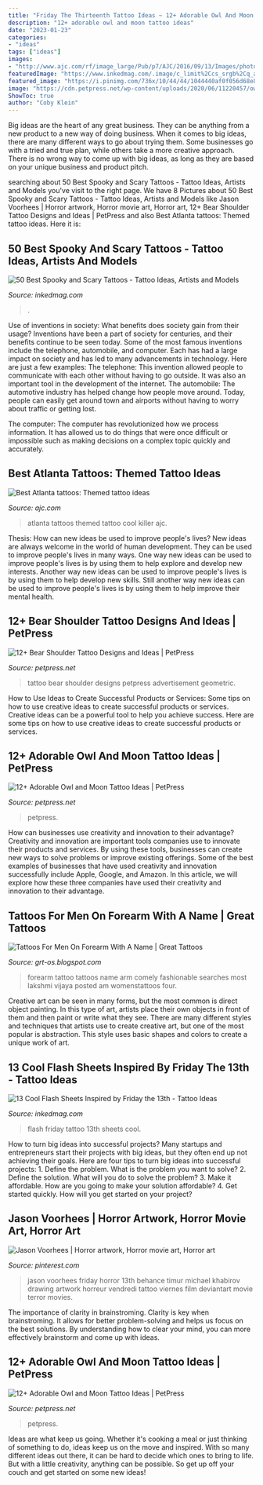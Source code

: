 ```yaml
---
title: "Friday The Thirteenth Tattoo Ideas ~ 12+ Adorable Owl And Moon Tattoo Ideas"
description: "12+ adorable owl and moon tattoo ideas"
date: "2023-01-23"
categories:
- "ideas"
tags: ["ideas"]
images:
- "http://www.ajc.com/rf/image_large/Pub/p7/AJC/2016/09/13/Images/photos.medleyphoto.11345491.png"
featuredImage: "https://www.inkedmag.com/.image/c_limit%2Ccs_srgb%2Cq_auto:good%2Cw_700/MTY3MzI3NjM4NDAxMzI4Mzcx/screen-shot-2019-10-02-at-103840-am.png"
featured_image: "https://i.pinimg.com/736x/10/44/44/1044440af0f056d68e8a0898bbb55cc1--jason-voorhees-horror.jpg"
image: "https://cdn.petpress.net/wp-content/uploads/2020/06/11220457/owl-and-moon-tattoo-leg.jpg"
ShowToc: true
author: "Coby Klein"
---
```



Big ideas are the heart of any great business. They can be anything from a new product to a new way of doing business. When it comes to big ideas, there are many different ways to go about trying them. Some businesses go with a tried and true plan, while others take a more creative approach. There is no wrong way to come up with big ideas, as long as they are based on your unique business and product pitch.

	

		
searching about 50 Best Spooky and Scary Tattoos - Tattoo Ideas, Artists and Models you've visit to the right page. We have 8 Pictures about 50 Best Spooky and Scary Tattoos - Tattoo Ideas, Artists and Models like Jason Voorhees | Horror artwork, Horror movie art, Horror art, 12+ Bear Shoulder Tattoo Designs and Ideas | PetPress and also Best Atlanta tattoos: Themed tattoo ideas. Here it is:
		
    
## 50 Best Spooky And Scary Tattoos - Tattoo Ideas, Artists And Models

<img loading=lazy src="https://www.inkedmag.com/.image/c_limit%2Ccs_srgb%2Cq_auto:good%2Cw_700/MTY3MzI3NjM4NDAxMzI4Mzcx/screen-shot-2019-10-02-at-103840-am.png" onerror="this.onerror=null;this.src='https://tse4.mm.bing.net/th?id=OIP.mxFDJ7V5BZ9BKkbQrr4L2wHaHX&amp;pid=15.1';" alt="50 Best Spooky and Scary Tattoos - Tattoo Ideas, Artists and Models">

_Source: inkedmag.com_

>. 

	

Use of inventions in society: What benefits does society gain from their usage?
Inventions have been a part of society for centuries, and their benefits continue to be seen today. Some of the most famous inventions include the telephone, automobile, and computer. Each has had a large impact on society and has led to many advancements in technology. Here are just a few examples: The telephone: This invention allowed people to communicate with each other without having to go outside. It was also an important tool in the development of the internet.
The automobile: The automotive industry has helped change how people move around. Today, people can easily get around town and airports without having to worry about traffic or getting lost.

The computer: The computer has revolutionized how we process information. It has allowed us to do things that were once difficult or impossible such as making decisions on a complex topic quickly and accurately.

    
## Best Atlanta Tattoos: Themed Tattoo Ideas

<img loading=lazy src="http://www.ajc.com/rf/image_large/Pub/p7/AJC/2016/09/13/Images/photos.medleyphoto.11345491.png" onerror="this.onerror=null;this.src='https://tse1.mm.bing.net/th?id=OIP.1PJe0ic0uiE8lTJJAnOqQwHaFP&amp;pid=15.1';" alt="Best Atlanta tattoos: Themed tattoo ideas">

_Source: ajc.com_

>atlanta tattoos themed tattoo cool killer ajc. 

	

Thesis: How can new ideas be used to improve people's lives?
New ideas are always welcome in the world of human development. They can be used to improve people's lives in many ways. One way new ideas can be used to improve people's lives is by using them to help explore and develop new interests. Another way new ideas can be used to improve people's lives is by using them to help develop new skills. Still another way new ideas can be used to improve people's lives is by using them to help improve their mental health.

    
## 12+ Bear Shoulder Tattoo Designs And Ideas | PetPress

<img loading=lazy src="https://cdn.petpress.net/wp-content/uploads/2020/05/11232939/bear-shoulder-tattoo-geometric.jpg" onerror="this.onerror=null;this.src='https://tse2.mm.bing.net/th?id=OIP.9YBOYqEDgIAUVOUtYLnwhwHaJQ&amp;pid=15.1';" alt="12+ Bear Shoulder Tattoo Designs and Ideas | PetPress">

_Source: petpress.net_

>tattoo bear shoulder designs petpress advertisement geometric. 

	

How to Use Ideas to Create Successful Products or Services: Some tips on how to use creative ideas to create successful products or services.
Creative ideas can be a powerful tool to help you achieve success. Here are some tips on how to use creative ideas to create successful products or services.

    
## 12+ Adorable Owl And Moon Tattoo Ideas | PetPress

<img loading=lazy src="https://cdn.petpress.net/wp-content/uploads/2020/06/11220457/owl-and-moon-tattoo-leg.jpg" onerror="this.onerror=null;this.src='https://tse1.mm.bing.net/th?id=OIP.cWR1VTTcSTsTH5zWCd_zWgHaIb&amp;pid=15.1';" alt="12+ Adorable Owl and Moon Tattoo Ideas | PetPress">

_Source: petpress.net_

>petpress. 

	

How can businesses use creativity and innovation to their advantage?
Creativity and innovation are important tools companies use to innovate their products and services. By using these tools, businesses can create new ways to solve problems or improve existing offerings. Some of the best examples of businesses that have used creativity and innovation successfully include Apple, Google, and Amazon. In this article, we will explore how these three companies have used their creativity and innovation to their advantage.

    
## Tattoos For Men On Forearm With A Name | Great Tattoos

<img loading=lazy src="http://3.bp.blogspot.com/-YsA0p-Ebyf0/UQFvULBLutI/AAAAAAAAIQE/4wvhi139W18/s1600/forearm-tattoo-men2.jpg" onerror="this.onerror=null;this.src='https://tse2.mm.bing.net/th?id=OIP.1L0080E1TrQE9tzl7GlCdQHaFj&amp;pid=15.1';" alt="Tattoos For Men On Forearm With A Name | Great Tattoos">

_Source: grt-os.blogspot.com_

>forearm tattoo tattoos name arm comely fashionable searches most lakshmi vijaya posted am womenstattoos four. 

	

Creative art can be seen in many forms, but the most common is direct object painting. In this type of art, artists place their own objects in front of them and then paint or write what they see. There are many different styles and techniques that artists use to create creative art, but one of the most popular is abstraction. This style uses basic shapes and colors to create a unique work of art.

    
## 13 Cool Flash Sheets Inspired By Friday The 13th - Tattoo Ideas

<img loading=lazy src="https://www.inkedmag.com/.image/t_share/MTU5MDMyMTI2MjM0Njk5NTQ0/featuredimage.png" onerror="this.onerror=null;this.src='https://tse3.mm.bing.net/th?id=OIP.OZ4yIJhQuW19qxlPminmAwHaHX&amp;pid=15.1';" alt="13 Cool Flash Sheets Inspired by Friday the 13th - Tattoo Ideas">

_Source: inkedmag.com_

>flash friday tattoo 13th sheets cool. 

	

How to turn big ideas into successful projects?
Many startups and entrepreneurs start their projects with big ideas, but they often end up not achieving their goals. Here are four tips to turn big ideas into successful projects: 1. Define the problem. What is the problem you want to solve? 2. Define the solution. What will you do to solve the problem? 3. Make it affordable. How are you going to make your solution affordable? 4. Get started quickly. How will you get started on your project?

    
## Jason Voorhees | Horror Artwork, Horror Movie Art, Horror Art

<img loading=lazy src="https://i.pinimg.com/736x/10/44/44/1044440af0f056d68e8a0898bbb55cc1--jason-voorhees-horror.jpg" onerror="this.onerror=null;this.src='https://tse2.mm.bing.net/th?id=OIP.k3egg9WVS3RYtNfSnvQEXQHaLG&amp;pid=15.1';" alt="Jason Voorhees | Horror artwork, Horror movie art, Horror art">

_Source: pinterest.com_

>jason voorhees friday horror 13th behance timur michael khabirov drawing artwork horreur vendredi tattoo viernes film deviantart movie terror movies. 

	

The importance of clarity in brainstroming.
Clarity is key when brainstroming. It allows for better problem-solving and helps us focus on the best solutions. By understanding how to clear your mind, you can more effectively brainstorm and come up with ideas.

    
## 12+ Adorable Owl And Moon Tattoo Ideas | PetPress

<img loading=lazy src="https://cdn.petpress.net/wp-content/uploads/2020/06/11220455/owl-and-moon-tattoo.jpg" onerror="this.onerror=null;this.src='https://tse4.mm.bing.net/th?id=OIP.v2YntntIfbrV4FFmixPO-AHaJP&amp;pid=15.1';" alt="12+ Adorable Owl and Moon Tattoo Ideas | PetPress">

_Source: petpress.net_

>petpress. 

	

Ideas are what keep us going. Whether it's cooking a meal or just thinking of something to do, ideas keep us on the move and inspired. With so many different ideas out there, it can be hard to decide which ones to bring to life. But with a little creativity, anything can be possible. So get up off your couch and get started on some new ideas!

